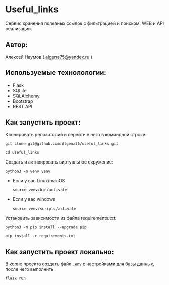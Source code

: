 # Useful_links
Сервис хранения полезных ссылок с фильтрацией и поиском.
WEB и API реализации.
## Автор:
Алексей Наумов ( algena75@yandex.ru )
## Используемые технолологии:
* Flask
* SQLite
* SQLAlchemy
* Bootstrap
* REST API
## Как запустить проект:
Клонировать репозиторий и перейти в него в командной строке:


```
git clone git@github.com:Algena75/useful_links.git
```

```
cd useful_links
```

Cоздать и активировать виртуальное окружение:

```
python3 -m venv venv
```

* Если у вас Linux/macOS

    ```
    source venv/bin/activate
    ```

* Если у вас windows

    ```
    source venv/scripts/activate
    ```

Установить зависимости из файла requirements.txt:

```
python3 -m pip install --upgrade pip
```

```
pip install -r requirements.txt
```
## Как запустить проект локально:
В корне проекта создать файл `.env` с настройками для базы данных, после чего выполнить:
```
flask run
```